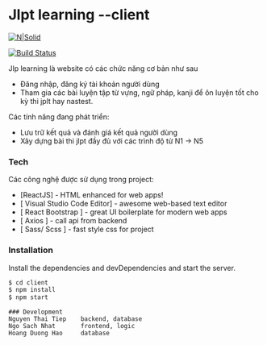 # Jlpt learning --client

[![N|Solid](https://dethijlpt.com/static/media/dethijlpt-logo.png)](https://floating-tundra-33556.herokuapp.com/)

[![Build Status](https://travis-ci.org/joemccann/dillinger.svg?branch=master)]()

Jlp learning là website có các chức năng cơ bản như sau

  - Đăng nhập, đăng ký tài khoản người dùng
  - Tham gia các bài luyện tập từ vựng, ngữ pháp, kanji để ôn luyện tốt cho kỳ thi jplt hay nastest.
  
Các tính năng đang phát triển:
  - Lưu trữ kết quả và đánh giá kết quả người dùng
  -  Xây dựng bài thi jlpt đầy đủ với các trình độ từ N1 -> N5


### Tech

Các công nghệ được sử dụng trong project:
* [ReactJS] - HTML enhanced for web apps!
* [ Visual Studio Code Editor] - awesome web-based text editor
* [ React Bootstrap ] - great UI boilerplate for modern web apps
*  [ Axios ] - call api from backend
* [ Sass/ Scss ] - fast style css for project


### Installation
Install the dependencies and devDependencies and start the server.

```sh
$ cd client
$ npm install
$ npm start
```

```
### Development
Nguyen Thai Tiep    backend, database
Ngo Sach Nhat       frontend, logic
Hoang Duong Hao     database
